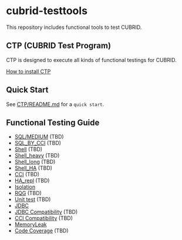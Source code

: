 # cubrid-testtools
This repository includes functional tools to test CUBRID. 

## CTP (CUBRID Test Program)

CTP is designed to execute all kinds of functional testings for CUBRID.

[How to install CTP](doc/ctp_install.md)

## Quick Start
See [CTP/README.md](CTP/README.md) for a `quick start`.

## Functional Testing Guide 
* [SQL/MEDIUM]() (TBD) 
* [SQL_BY_CCI]() (TBD)
* [Shell]() (TBD)
* [Shell_heavy]() (TBD)
* [Shell_long]() (TBD)
* [Shell_HA]() (TBD)
* [CCI]() (TBD)
* [HA_repl]() (TBD)
* [Isolation](./doc/isolation_guide.md)
* [RQG]() (TBD)
* [Unit test]() (TBD)
* [JDBC](./doc/jdbc_guide.md)
* [JDBC Compatibility]() (TBD)
* [CCI Compatibility]() (TBD)
* [MemoryLeak](./doc/memoryleak_guide.md)
* [Code Coverage]() (TBD)

